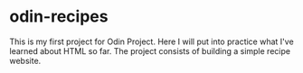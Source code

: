 # odin-recipes
This is my first project for Odin Project. Here I will put into practice what I've learned about HTML so far. The project consists of building a simple recipe website.